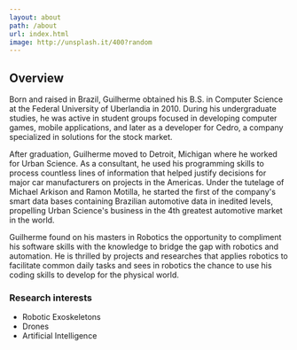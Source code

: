 ```yaml
---
layout: about
path: /about
url: index.html
image: http://unsplash.it/400?random
---
```


## Overview
Born and raised in Brazil, Guilherme obtained his B.S. in Computer Science at the Federal University of Uberlandia in 2010. During his undergraduate studies, he was active in student groups focused in developing computer games, mobile applications, and later as a developer for Cedro, a company specialized in solutions for the stock market.  
  
After graduation, Guilherme moved to Detroit, Michigan where he worked for Urban Science. As a consultant, he used his programming skills to process countless lines of information that helped justify decisions for major car manufacturers on projects in the Americas. Under the tutelage of Michael Arkison and Ramon Motilla, he started the first of the company's smart data bases containing Brazilian automotive data in inedited levels, propelling Urban Science's business in the 4th greatest automotive market in the world.  
  
Guilherme found on his masters in Robotics the opportunity to compliment his software skills with the knowledge to bridge the gap with robotics and automation. He is thrilled by projects and researches that applies robotics to facilitate common daily tasks and sees in robotics the chance to use his coding skills to develop for the physical world.

### Research interests
* Robotic Exoskeletons
* Drones
* Artificial Intelligence
